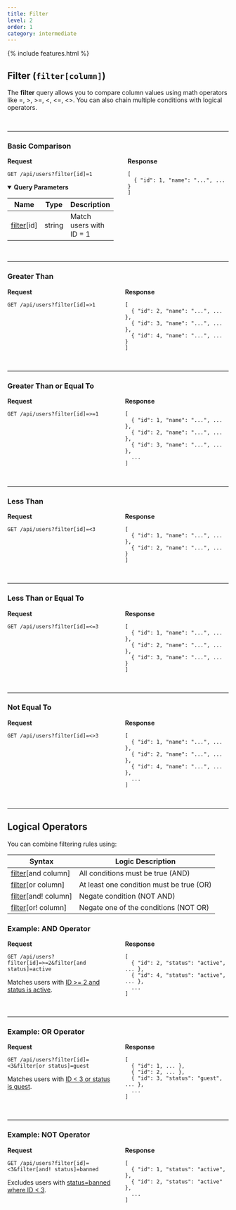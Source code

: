 ```yaml
---
title: Filter
level: 2
order: 1
category: intermediate
---
```


{% include features.html %}

## Filter (`filter[column]`)

The **filter** query allows you to compare column values using math operators like =, >, >=, <, <=, <>. You can also chain multiple conditions with logical operators.

<br>

---

### Basic Comparison

<div style="display: flex; gap: 2rem; align-items: flex-start;" class="req-res">

<div style="flex: 1;" class="highlight">
<strong>Request</strong>

<pre class="highlight"><code>GET /api/users?filter[id]=1</code></pre>

<!-- <sup>Where <ins>id</ins> is the target column for filtering, and <ins>3,7</ins> represent the minimum and maximum bounds of the range.</sup> -->

<details open class="sup">
<summary><strong>Query Parameters</strong></summary>

| Name                  | Type   | Description             |
|-----------------------|--------|-------------------------|
| <ins>filter</ins>[id] | string | Match users with ID = 1 |
</details>

</div>

<div style="flex: 1;">
<strong>Response</strong>

<pre><code>[
  { "id": 1, "name": "...", ... }
]
</code></pre>
</div>

</div>

<br>

---

### Greater Than

<div style="display: flex; gap: 2rem; align-items: flex-start;" class="req-res">

<div style="flex: 1;" class="highlight">
<strong>Request</strong>

<pre class="highlight"><code>GET /api/users?filter[id]=>1</code></pre>

<!-- <sup>Where <ins>id</ins> is the target column for filtering, and <ins>3,7</ins> represent the minimum and maximum bounds of the range.</sup> -->

</div>

<div style="flex: 1;">
<strong>Response</strong>

<pre><code>[
  { "id": 2, "name": "...", ... },
  { "id": 3, "name": "...", ... },
  { "id": 4, "name": "...", ... }
]
</code></pre>
</div>

</div>

<br>

---

### Greater Than or Equal To

<div style="display: flex; gap: 2rem; align-items: flex-start;" class="req-res">

<div style="flex: 1;" class="highlight">
<strong>Request</strong>

<pre class="highlight"><code>GET /api/users?filter[id]=>=1</code></pre>

<!-- <sup>Where <ins>id</ins> is the target column for filtering, and <ins>3,7</ins> represent the minimum and maximum bounds of the range.</sup> -->

</div>

<div style="flex: 1;">
<strong>Response</strong>

<pre><code>[
  { "id": 1, "name": "...", ... },
  { "id": 2, "name": "...", ... },
  { "id": 3, "name": "...", ... },
  ...
]
</code></pre>
</div>

</div>

<br>

---

### Less Than

<div style="display: flex; gap: 2rem; align-items: flex-start;" class="req-res">

<div style="flex: 1;" class="highlight">
<strong>Request</strong>

<pre class="highlight"><code>GET /api/users?filter[id]=<3</code></pre>

<!-- <sup>Where <ins>id</ins> is the target column for filtering, and <ins>3,7</ins> represent the minimum and maximum bounds of the range.</sup> -->

</div>

<div style="flex: 1;">
<strong>Response</strong>

<pre><code>[
  { "id": 1, "name": "...", ... },
  { "id": 2, "name": "...", ... }
]
</code></pre>
</div>

</div>

<br>

---

### Less Than or Equal To

<div style="display: flex; gap: 2rem; align-items: flex-start;" class="req-res">

<div style="flex: 1;" class="highlight">
<strong>Request</strong>

<pre class="highlight"><code>GET /api/users?filter[id]=<=3</code></pre>

<!-- <sup>Where <ins>id</ins> is the target column for filtering, and <ins>3,7</ins> represent the minimum and maximum bounds of the range.</sup> -->

</div>

<div style="flex: 1;">
<strong>Response</strong>

<pre><code>[
  { "id": 1, "name": "...", ... },
  { "id": 2, "name": "...", ... },
  { "id": 3, "name": "...", ... }
]
</code></pre>
</div>

</div>

<br>

---

### Not Equal To

<div style="display: flex; gap: 2rem; align-items: flex-start;" class="req-res">

<div style="flex: 1;" class="highlight">
<strong>Request</strong>

<pre class="highlight"><code>GET /api/users?filter[id]=<>3</code></pre>

<!-- <sup>Where <ins>id</ins> is the target column for filtering, and <ins>3,7</ins> represent the minimum and maximum bounds of the range.</sup> -->

</div>

<div style="flex: 1;">
<strong>Response</strong>

<pre><code>[
  { "id": 1, "name": "...", ... },
  { "id": 2, "name": "...", ... },
  { "id": 4, "name": "...", ... },
  ...
]
</code></pre>
</div>

</div>

<br>

---

## Logical Operators

You can combine filtering rules using:

| Syntax                         | Logic Description                        |
|--------------------------------|------------------------------------------|
| <ins>filter</ins>[and column]  | All conditions must be true (AND)        |
| <ins>filter</ins>[or column]   | At least one condition must be true (OR) |
| <ins>filter</ins>[and! column] | Negate condition (NOT AND)               |
| <ins>filter</ins>[or! column]  | Negate one of the conditions (NOT OR)    |

### Example: AND Operator

<div style="display: flex; gap: 2rem; align-items: flex-start;" class="req-res">

<div style="flex: 1;" class="highlight">
<strong>Request</strong>

<pre class="highlight"><code>GET /api/users?filter[id]=>=2&filter[and status]=active</code></pre>

Matches users with <ins>ID >= 2 and status is active</ins>.

</div>

<div style="flex: 1;">
<strong>Response</strong>

<pre><code>[
  { "id": 2, "status": "active", ... },
  { "id": 4, "status": "active", ... },
  ...
]
</code></pre>
</div>

</div>

<br>

---

### Example: OR Operator

<div style="display: flex; gap: 2rem; align-items: flex-start;" class="req-res">

<div style="flex: 1;" class="highlight">
<strong>Request</strong>

<pre class="highlight"><code>GET /api/users?filter[id]=<3&filter[or status]=guest</code></pre>

Matches users with <ins>ID < 3 or status is guest</ins>.

</div>

<div style="flex: 1;">
<strong>Response</strong>

<pre><code>[
  { "id": 1, ... },
  { "id": 2, ... },
  { "id": 3, "status": "guest", ... },
  ...
]
</code></pre>
</div>

</div>

<br>

---

### Example: NOT Operator

<div style="display: flex; gap: 2rem; align-items: flex-start;" class="req-res">

<div style="flex: 1;" class="highlight">
<strong>Request</strong>

<pre class="highlight"><code>GET /api/users?filter[id]=<3&filter[and! status]=banned</code></pre>

Excludes users with <ins>status=banned where ID < 3</ins>.

</div>

<div style="flex: 1;">
<strong>Response</strong>

<pre><code>[
  { "id": 1, "status": "active", },
  { "id": 2, "status": "active" },
  ...
]
</code></pre>
</div>

</div>

<br>
